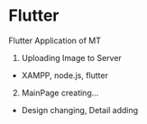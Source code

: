 # Flutter
Flutter Application of MT

1. Uploading Image to Server 

- XAMPP, node.js, flutter

2. MainPage creating...

- Design changing, Detail adding